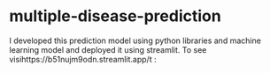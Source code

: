 # multiple-disease-prediction
I developed this prediction model using python libraries and machine learning model and deployed it using streamlit. To see visihttps://b51nujm9odn.streamlit.app/t :
